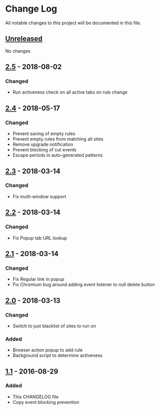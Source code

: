 # Change Log

All notable changes to this project will be documented in this file.

## [Unreleased]
No changes

## [2.5] - 2018-08-02
### Changed
- Run activeness check on all active tabs on rule change

## [2.4] - 2018-05-17
### Changed
- Prevent saving of empty rules
- Prevent empty rules from matching all sites
- Remove upgrade notification
- Prevent blocking of cut events
- Escape periods in auto-generated patterns

## [2.3] - 2018-03-14
### Changed
- Fix multi-window support

## [2.2] - 2018-03-14
### Changed
- Fix Popup tab URL lookup

## [2.1] - 2018-03-14
### Changed
- Fix Regular link in popup
- Fix Chromium bug around adding event listener to null delete button

## [2.0] - 2018-03-13
### Changed
- Switch to just blacklist of sites to run on

### Added
- Browser action popup to add rule
- Background script to determine activeness

## [1.1] - 2016-08-29
### Added
- This CHANGELOG file
- Copy event blocking prevention

[Unreleased]: https://github.com/jswanner/DontFuckWithPaste/compare/v2.5...HEAD
[2.5]: https://github.com/jswanner/DontFuckWithPaste/compare/v2.4...v2.5
[2.4]: https://github.com/jswanner/DontFuckWithPaste/compare/v2.3...v2.4
[2.3]: https://github.com/jswanner/DontFuckWithPaste/compare/v2.2...v2.3
[2.2]: https://github.com/jswanner/DontFuckWithPaste/compare/v2.1...v2.2
[2.1]: https://github.com/jswanner/DontFuckWithPaste/compare/v2.0...v2.1
[2.0]: https://github.com/jswanner/DontFuckWithPaste/compare/v1.1...v2.0
[1.1]: https://github.com/jswanner/DontFuckWithPaste/compare/v1.0...v1.1
